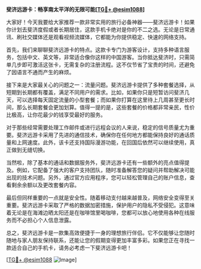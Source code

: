 **斐济远游卡：畅享南太平洋的无限可能[[TG💪+ @esim1088](https://t.me/s/esim1088)]**

大家好！今天我要给大家推荐一款非常实用的旅行必备神器——斐济远游卡！如果你计划去斐济度假或者长期居住，这款手机卡绝对是你的不二之选。无论是日常通讯、刷社交媒体还是观看视频流媒体，它都能为你提供稳定、快速的网络支持。

首先，我们来聊聊斐济远游卡的特点。这款卡专门为游客设计，支持多种语言服务，包括中文、英文等，非常适合像你这样的中国游客。当你抵达斐济时，只需简单几步即可激活这张卡，无需复杂的注册流程。这不仅节省了宝贵的时间，还避免了因语言不通而产生的麻烦。

接下来是大家最关心的问题之一：流量问题。斐济远游卡提供了多种套餐选择，从短期到长期都有覆盖，满足不同用户的需求。比如，如果你只是短暂访问斐济几天，可以选择每天固定流量的小型套餐；而如果你打算在这里待上几周甚至更长时间，那么长期套餐会更加划算。值得一提的是，这些套餐的价格都非常亲民，性价比极高，让你花最少的钱享受最好的服务。

对于那些经常需要处理工作邮件或进行远程会议的人来说，稳定的信号质量尤为重要。斐济远游卡采用了先进的通信技术，确保你在任何地方都能保持良好的通话质量和上网速度。此外，该卡还支持国际漫游功能，在回国后依然可以继续使用，真正做到无缝切换。

当然啦，除了基本的通话和数据服务外，斐济远游卡还有一些额外的亮点值得提及。例如，它配备了强大的客户支持团队，随时准备解答您的疑问并帮助解决可能出现的技术问题。另外，通过官方应用程序，您可以轻松管理自己的账户信息，查看剩余余额以及更改套餐内容。

最后但同样重要的一点就是安全性。随着移动支付越来越普及，网络安全变得至关重要。斐济远游卡采取了严格的数据加密措施，保护用户的隐私不受侵犯。这意味着无论是在海滩边晒太阳还是在咖啡馆里喝咖啡，您都可以放心地使用各种在线服务而不必担心个人信息泄露。

总之，斐济远游卡是一款集高效便捷于一身的理想旅行伴侣。它不仅能够让您随时随地与家人朋友保持联系，还能让您的假期变得更加丰富多彩。如果您正在寻找一款适合自己的手机卡，请务必考虑一下斐济远游卡吧！

[[TG💪+ @esim1088](https://t.me/s/esim1088) ![Image](https://i.postimg.cc/4NQfJmqS/Snipaste-2025-05-13-00-14-12.png)]
